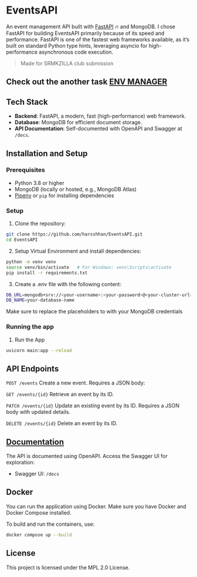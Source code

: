# EventsAPI

An event management API built with [FastAPI](https://fastapi.tiangolo.com) 🔥 and MongoDB.
I chose FastAPI for building EventsAPI primarily because of its speed and performance. FastAPI is one of the fastest web frameworks available, as it’s built on standard Python type hints, leveraging asyncio for high-performance asynchronous code execution.

> Made for SRMKZILLA club submission
## Check out the another task [ENV MANAGER](https://github.com/harsshhan/Env-Manager)

## Tech Stack

- **Backend**: FastAPI, a modern, fast (high-performance) web framework.
- **Database**: MongoDB for efficient document storage.
- **API Documentation**: Self-documented with OpenAPI and Swagger at `/docs`.

## Installation and Setup

### Prerequisites

- Python 3.8 or higher
- MongoDB (locally or hosted, e.g., MongoDB Atlas)
- [Pipenv](https://pipenv.pypa.io/en/latest/) or `pip` for installing dependencies

### Setup

1. Clone the repository:

```bash
git clone https://github.com/harsshhan/EventsAPI.git
cd EventsAPI
```

2. Setup Virtual Environment and install dependencies:

```bash
python -m venv venv
source venv/bin/activate   # For Windows: venv\Scripts\activate
pip install -r requirements.txt
```

3. Create a .env file with the following content:

```bash
DB_URL=mongodb+srv://<your-username>:<your-password>@<your-cluster-url>/<your-database>?retryWrites=true&w=majority
DB_NAME=your-database-name
```
Make sure to replace the placeholders to with your MongoDB credentials



### Running the app

1. Run the App

```bash
uvicorn main:app --reload
```

## API Endpoints

`POST /events`
Create a new event. Requires a JSON body:

`GET /events/{id}`
Retrieve an event by its ID.

`PATCH /events/{id}`
Update an existing event by its ID. Requires a JSON body with updated details.

`DELETE /events/{id}`
Delete an event by its ID.

## [Documentation]()

The API is documented using OpenAPI. Access the Swagger UI for exploration:

- Swagger UI: `/docs`


## Docker

You can run the application using Docker. Make sure you have Docker and Docker Compose installed.

To build and run the containers, use:

```bash
docker compose up --build
```

## License

This project is licensed under the MPL 2.0 License.
